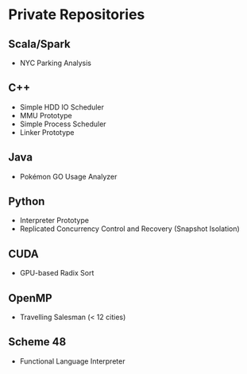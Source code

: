 
# Private Repositories

## Scala/Spark
- NYC Parking Analysis

## C++
- Simple HDD IO Scheduler
- MMU Prototype
- Simple Process Scheduler
- Linker Prototype

## Java
- Pokémon GO Usage Analyzer

## Python
- Interpreter Prototype
- Replicated Concurrency Control and Recovery (Snapshot Isolation)

## CUDA
- GPU-based Radix Sort

## OpenMP
- Travelling Salesman (< 12 cities)

## Scheme 48
- Functional Language Interpreter
